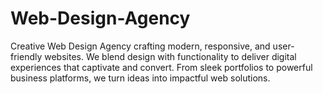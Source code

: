 # Web-Design-Agency
Creative Web Design Agency crafting modern, responsive, and user-friendly websites. We blend design with functionality to deliver digital experiences that captivate and convert. From sleek portfolios to powerful business platforms, we turn ideas into impactful web solutions.
